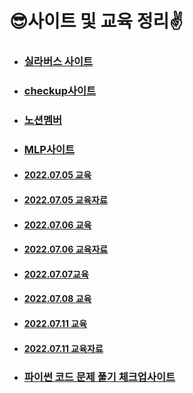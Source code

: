 # 😎사이트 및 교육 정리✌

- ### [실라버스 사이트](https://syllaverse.com/courses/4)

- ### [checkup사이트](https://www.notion.so/Checkup-acef1ae0213341e9a3f69a98e00682ee?v=ec440113653f45f59071038e079263df)

- ### [노션멤버](https://www.notion.so/9c59a547dc474d22929b98cce471232f?v=9f5e3e7bd5c84bfc8bebacb689d6d261)

- ### [MLP사이트](https://lc.multicampus.com/k-digital/#/connect/LCB20220119100084942)

- #### [2022.07.05 교육](./2022.07.05_교육.md)

- #### [2022.07.05 교육자료](./마크다운자료.pdf)

- #### [2022.07.06 교육](./2022.07.06_교육)

- #### [2022.07.06 교육자료](./GitHub_기초.pdf)

- #### [2022.07.07교육](./2022.07.07_교육)

- #### [2022.07.08 교육](./2022.07.08_교육)

- #### [2022.07.11 교육](./2022.07.11_교육)

- #### [2022.07.11 교육자료](교재_파이썬_01.pdf)

- ### [파이썬 코드 문제 풀기 체크업사이트](https://codeup.kr/problemsetsol.php?psid=33)
